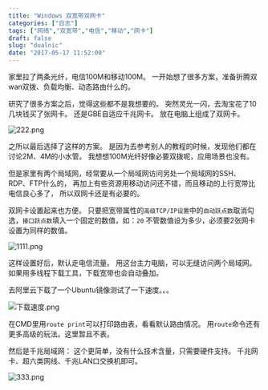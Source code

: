 ```yaml
---
title: "Windows 双宽带双网卡"
categories: ["日志"]
tags: ["网络","双宽带","电信","移动","网卡"]
draft: false
slug: "dualnic"
date: "2017-05-17 11:52:00"
---
```


家里拉了两条光纤，电信100M和移动100M。
一开始想了很多方案，准备折腾双wan双拨、负载均衡、动态路由什么的。

研究了很多方案之后，觉得这些都不是我想要的。
突然灵光一闪，去淘宝花了10几块钱买了张网卡。
还是GBE自适应千兆网卡。
放在电脑上组成了双网卡。

![222.png](https://cdn.jsdelivr.net/gh/eallion/eallion.github.io@gh-pages/images/2017/05/17/256815267.png)

之所以最后选择了这样的方案。
是因为去参考别人的教程的时候，发现他们都在讨论2M、4M的小水管。
我想想100M光纤好像必要双拨呢，应用场景也没有。

但是家里有两个局域网，经常要从一个局域网访问另处一个局域网的SSH、RDP、FTP什么的，
再加上有些资源用移动访问还不错，而且移动的上行宽带比电信良心多了，
所以双网卡还是有必要的。

双网卡设置起来也方便。
只要把宽带属性的`高级TCP/IP设置`中的`自动跃点数`取消勾选，`接口跃点数`填入一个固定的数值，如：`20`
不管数值设为多少，必须要2张网卡设置为同样的数值。

![1111.png](https://cdn.jsdelivr.net/gh/eallion/eallion.github.io@gh-pages/images/2017/05/17/1204207163.png)

这样设置好后，默认走电信流量。
用这台主力电脑，可以无缝访问两个局域网。
如果用多线程下载工具，下载宽带也会自动叠加。

去阿里云下载了一个Ubuntu镜像测试了一下速度。。。

![下载速度.png](https://cdn.jsdelivr.net/gh/eallion/eallion.github.io@gh-pages/images/2017/05/17/249153887.png)

在CMD里用`route print`可以打印路由表，看看默认路由情况。
用`route`命令还有更多高级的玩法。这里暂且不表。

然后是千兆局域网：
这个更简单，没有什么技术含量，只需要硬件支持。
千兆网卡、超六类网线、千兆LAN口交换机即可。

![333.png](https://cdn.jsdelivr.net/gh/eallion/eallion.github.io@gh-pages/images/2017/05/17/4038504302.png)

